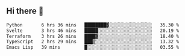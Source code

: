 ## Hi there 👋

<!--
**whirlun/whirlun** is a ✨ _special_ ✨ repository because its `README.md` (this file) appears on your GitHub profile.

Here are some ideas to get you started:

- 🔭 I’m currently working on ...
- 🌱 I’m currently learning ...
- 👯 I’m looking to collaborate on ...
- 🤔 I’m looking for help with ...
- 💬 Ask me about ...
- 📫 How to reach me: ...
- 😄 Pronouns: ...
- ⚡ Fun fact: ...
-->
<!--START_SECTION:waka-->

```txt
Python       6 hrs 36 mins   ████████▓░░░░░░░░░░░░░░░░   35.30 %
Svelte       3 hrs 46 mins   █████░░░░░░░░░░░░░░░░░░░░   20.19 %
Terraform    3 hrs 26 mins   ████▓░░░░░░░░░░░░░░░░░░░░   18.40 %
TypeScript   2 hrs 29 mins   ███▒░░░░░░░░░░░░░░░░░░░░░   13.32 %
Emacs Lisp   39 mins         █░░░░░░░░░░░░░░░░░░░░░░░░   03.55 %
```

<!--END_SECTION:waka-->
